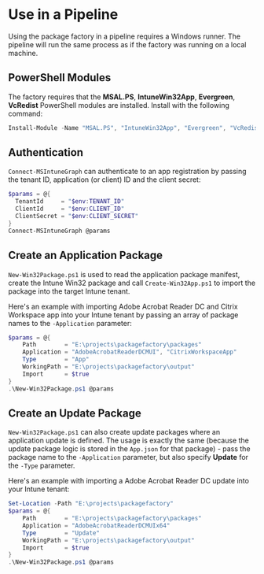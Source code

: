 # Use in a Pipeline

Using the package factory in a pipeline requires a Windows runner. The pipeline will run the same process as if the factory was running on a local machine.

## PowerShell Modules

The factory requires that the **MSAL.PS**, **IntuneWin32App**, **Evergreen**, **VcRedist** PowerShell modules are installed. Install with the following command:

```powershell
Install-Module -Name "MSAL.PS", "IntuneWin32App", "Evergreen", "VcRedist" -Force -SkipPublisherCheck
```

## Authentication

`Connect-MSIntuneGraph` can authenticate to an app registration by passing the tenant ID, application (or client) ID and the client secret:

```powershell
$params = @{
  TenantId     = "$env:TENANT_ID"
  ClientId     = "$env:CLIENT_ID"
  ClientSecret = "$env:CLIENT_SECRET"
}
Connect-MSIntuneGraph @params
```

## Create an Application Package

`New-Win32Package.ps1` is used to read the application package manifest, create the Intune Win32 package and call `Create-Win32App.ps1` to import the package into the target Intune tenant.

Here's an example with importing Adobe Acrobat Reader DC and Citrix Workspace app into your Intune tenant by passing an array of package names to the `-Application` parameter:

```powershell
$params = @{
    Path        = "E:\projects\packagefactory\packages"
    Application = "AdobeAcrobatReaderDCMUI", "CitrixWorkspaceApp"
    Type        = "App"
    WorkingPath = "E:\projects\packagefactory\output"
    Import      = $true
}
.\New-Win32Package.ps1 @params
```

## Create an Update Package

`New-Win32Package.ps1` can also create update packages where an application update is defined. The usage is exactly the same (because the update package logic is stored in the `App.json` for that package) - pass the package name to the `-Application` parameter, but also specify **Update** for the `-Type` parameter.

Here's an example with importing a Adobe Acrobat Reader DC update into your Intune tenant:

```powershell
Set-Location -Path "E:\projects\packagefactory"
$params = @{
    Path        = "E:\projects\packagefactory\packages"
    Application = "AdobeAcrobatReaderDCMUIx64"
    Type        = "Update"
    WorkingPath = "E:\projects\packagefactory\output"
    Import      = $true
}
.\New-Win32Package.ps1 @params
```
